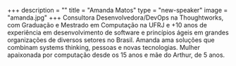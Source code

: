 +++
description = ""
title = "Amanda Matos"
type = "new-speaker"
image = "amanda.jpg"
+++
Consultora Desenvolvedora/DevOps na Thoughtworks, com Graduação e Mestrado em Computação na UFRJ e +10 anos de experiência em desenvolvimento de software e princípios ágeis em grandes organizações de diversos setores no Brasil. Amanda ama soluções que combinam systems thinking, pessoas e novas tecnologias. Mulher apaixonada por computação desde os 15 anos e mãe do Arthur, de 5 anos.